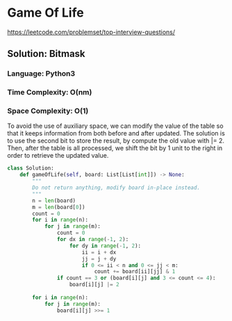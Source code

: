 # Game Of Life
https://leetcode.com/problemset/top-interview-questions/

## Solution: Bitmask
### Language: Python3
### Time Complexity: O(nm)
### Space Complexity: O(1)

To avoid the use of auxiliary space, we can modify the value of the table so that it keeps information from both before and after updated.
The solution is to use the second bit to store the result, by compute the old value with |= 2.
Then, after the table is all processed, we shift the bit by 1 unit to the right in order to retrieve the updated value.

```python
class Solution:
    def gameOfLife(self, board: List[List[int]]) -> None:
        """
        Do not return anything, modify board in-place instead.
        """
        n = len(board)
        m = len(board[0])
        count = 0
        for i in range(n):
            for j in range(m):
                count = 0
                for dx in range(-1, 2):
                    for dy in range(-1, 2):
                        ii = i + dx
                        jj = j + dy
                        if 0 <= ii < n and 0 <= jj < m:
                            count += board[ii][jj] & 1
                if count == 3 or (board[i][j] and 3 <= count <= 4):
                    board[i][j] |= 2
        
        for i in range(n):
            for j in range(m):
                board[i][j] >>= 1
        
```

